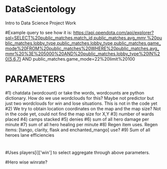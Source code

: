 # DataScientology
Intro to Data Science Project Work




#Example query to see how it is: https://api.opendota.com/api/explorer?sql=SELECT%20public_matches.match_id,public_matches.avg_mmr,%20public_matches.lobby_type,public_matches.lobby_type,public_matches.game_mode%20FROM%20public_matches%20WHERE%20public_matches.avg_mmr%20%3E%205000%20AND%20public_matches.lobby_type%20IN%20(5,6,7) AND public_matches.game_mode=22%20limit%20100

#
# PARAMETERS
#1) chatdata (wordcount) or take the words, wordcounts are python dictionary. How do we use wordclouds for this? 
    Maybe not predictor but just two wordclouds for win and lose situations. This is not in the code yet
#2) We try to obtain location coordinates on the map and the map size? Not in the code yet, could not find the map size for X,Y
#3) number of wards placed
#4) camps stacked
#5) denies
#6) sum of all hero damage per minute 
#7) sum of all hero healing per minute 
#8) Regen item uses. Regen items: [tango, clarity, flask and enchanted_mango] use? 
#9) Sum of all heroes lane efficiencies
#
#Uses players[i]['win'] to select aggregate through above parameters. 

#Hero wise winrate?
